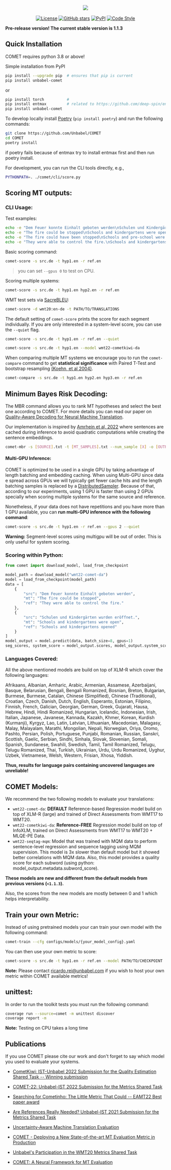 <p align="center">
  <img src="https://raw.githubusercontent.com/Unbabel/COMET/master/docs/source/_static/img/COMET_lockup-dark.png">
  <br />
  <br />
  <a href="https://github.com/Unbabel/COMET/blob/master/LICENSE"><img alt="License" src="https://img.shields.io/github/license/Unbabel/COMET" /></a>
  <a href="https://github.com/Unbabel/COMET/stargazers"><img alt="GitHub stars" src="https://img.shields.io/github/stars/Unbabel/COMET" /></a>
  <a href=""><img alt="PyPI" src="https://img.shields.io/pypi/v/unbabel-comet" /></a>
  <a href="https://github.com/psf/black"><img alt="Code Style" src="https://img.shields.io/badge/code%20style-black-black" /></a>
</p>

**Pre-release version! The current stable version is 1.1.3**

## Quick Installation

COMET requires python 3.8 or above! 

Simple installation from PyPI

```bash
pip install --upgrade pip  # ensures that pip is current 
pip install unbabel-comet
```
or
```bash
pip install torch          # 
pip install entmax         # related to https://github.com/deep-spin/entmax/issues/26
pip install unbabel-comet
```

To develop locally install [Poetry](https://python-poetry.org/docs/#installation) (`pip install poetry`) and run the following commands:
```bash
git clone https://github.com/Unbabel/COMET
cd COMET
poetry install
```

if poetry fails because of entmax try to install entmax first and then run poetry install.

For development, you can run the CLI tools directly, e.g.,

```bash
PYTHONPATH=. ./comet/cli/score.py
```

## Scoring MT outputs:

### CLI Usage:

Test examples:

```bash
echo -e "Dem Feuer konnte Einhalt geboten werden\nSchulen und Kindergärten wurden eröffnet." >> src.de
echo -e "The fire could be stopped\nSchools and kindergartens were open" >> hyp1.en
echo -e "The fire could have been stopped\nSchools and pre-school were open" >> hyp2.en
echo -e "They were able to control the fire.\nSchools and kindergartens opened" >> ref.en
```

Basic scoring command:
```bash
comet-score -s src.de -t hyp1.en -r ref.en
```
> you can set `--gpus 0` to test on CPU.

Scoring multiple systems:
```bash
comet-score -s src.de -t hyp1.en hyp2.en -r ref.en
```

WMT test sets via [SacreBLEU](https://github.com/mjpost/sacrebleu):

```bash
comet-score -d wmt20:en-de -t PATH/TO/TRANSLATIONS
```

The default setting of `comet-score` prints the score for each segment individually. If you are only interested in a system-level score, you can use the `--quiet` flag.

```bash
comet-score -s src.de -t hyp1.en -r ref.en --quiet
```

```bash
comet-score -s src.de -t hyp1.en --model wmt22-cometkiwi-da
```

When comparing multiple MT systems we encourage you to run the `comet-compare` command to get **statistical significance** with Paired T-Test and bootstrap resampling [(Koehn, et al 2004)](https://aclanthology.org/W04-3250/).

```bash
comet-compare -s src.de -t hyp1.en hyp2.en hyp3.en -r ref.en
```

## Minimum Bayes Risk Decoding:

The MBR command allows you to rank MT hypotheses and select the best one according to COMET. For more details you can read our paper on [Quality-Aware Decoding for Neural Machine Translation](https://aclanthology.org/2022.naacl-main.100.pdf).

Our implementation is inspired by [Amrhein et al, 2022](https://aclanthology.org/2022.aacl-main.83.pdf) where sentences are cached during inference to avoid quadratic computations while creating the sentence embeddings.

```bash
comet-mbr -s [SOURCE].txt -t [MT_SAMPLES].txt --num_sample [X] -o [OUTPUT_FILE].txt
```

#### Multi-GPU Inference:

COMET is optimized to be used in a single GPU by taking advantage of length batching and embedding caching. When using Multi-GPU since data e spread across GPUs we will typically get fewer cache hits and the length batching samples is replaced by a [DistributedSampler](https://pytorch-lightning.readthedocs.io/en/latest/common/trainer.html#replace-sampler-ddp). Because of that, according to our experiments, using 1 GPU is faster than using 2 GPUs specially when scoring multiple systems for the same source and reference.

Nonetheless, if your data does not have repetitions and you have more than 1 GPU available, you can **run multi-GPU inference with the following command**:

```bash
comet-score -s src.de -t hyp1.en -r ref.en --gpus 2 --quiet
```

**Warning:** Segment-level scores using multigpu will be out of order. This is only useful for system scoring.

### Scoring within Python:

```python
from comet import download_model, load_from_checkpoint

model_path = download_model("wmt22-comet-da")
model = load_from_checkpoint(model_path)
data = [
    {
        "src": "Dem Feuer konnte Einhalt geboten werden",
        "mt": "The fire could be stopped",
        "ref": "They were able to control the fire."
    },
    {
        "src": "Schulen und Kindergärten wurden eröffnet.",
        "mt": "Schools and kindergartens were open",
        "ref": "Schools and kindergartens opened"
    }
]
model_output = model.predict(data, batch_size=8, gpus=1)
seg_scores, system_score = model_output.scores, model_output.system_score
```

### Languages Covered:

All the above mentioned models are build on top of XLM-R which cover the following languages:

Afrikaans, Albanian, Amharic, Arabic, Armenian, Assamese, Azerbaijani, Basque, Belarusian, Bengali, Bengali Romanized, Bosnian, Breton, Bulgarian, Burmese, Burmese, Catalan, Chinese (Simplified), Chinese (Traditional), Croatian, Czech, Danish, Dutch, English, Esperanto, Estonian, Filipino, Finnish, French, Galician, Georgian, German, Greek, Gujarati, Hausa, Hebrew, Hindi, Hindi Romanized, Hungarian, Icelandic, Indonesian, Irish, Italian, Japanese, Javanese, Kannada, Kazakh, Khmer, Korean, Kurdish (Kurmanji), Kyrgyz, Lao, Latin, Latvian, Lithuanian, Macedonian, Malagasy, Malay, Malayalam, Marathi, Mongolian, Nepali, Norwegian, Oriya, Oromo, Pashto, Persian, Polish, Portuguese, Punjabi, Romanian, Russian, Sanskri, Scottish, Gaelic, Serbian, Sindhi, Sinhala, Slovak, Slovenian, Somali, Spanish, Sundanese, Swahili, Swedish, Tamil, Tamil Romanized, Telugu, Telugu Romanized, Thai, Turkish, Ukrainian, Urdu, Urdu Romanized, Uyghur, Uzbek, Vietnamese, Welsh, Western, Frisian, Xhosa, Yiddish.

**Thus, results for language pairs containing uncovered languages are unreliable!**

## COMET Models:

We recommend the two following models to evaluate your translations:

- `wmt22-comet-da`: **DEFAULT** Reference-based Regression model build on top of XLM-R (large) and trained of Direct Assessments from WMT17 to WMT20.
- `wmt22-cometkiwi-da`: **Reference-FREE** Regression model build on top of InfoXLM, trained on Direct Assessments from WMT17 to WMT20 + MLQE-PE Data.
- `wmt22-seqtag-mqm`: Model that was trained with MQM data to perform sentence-level regression and sequence tagging using MQM supervision. This model is 3x slower than default model but it showed better correlations with MQM data. Also, this model provides a quality score for each subword (using python: model_output.metadata.subword_score). 

**These models are new and different from the default models from previous versions (`<1.1.3`).**

Also, the scores from the new models are mostly between 0 and 1 which helps interpretability.

## Train your own Metric: 

Instead of using pretrained models your can train your own model with the following command:
```bash
comet-train --cfg configs/models/{your_model_config}.yaml
```

You can then use your own metric to score:

```bash
comet-score -s src.de -t hyp1.en -r ref.en --model PATH/TO/CHECKPOINT
```

**Note:** Please contact ricardo.rei@unbabel.com if you wish to host your own metric within COMET available metrics!

## unittest:
In order to run the toolkit tests you must run the following command:

```bash
coverage run --source=comet -m unittest discover
coverage report -m
```
**Note:** Testing on CPU takes a long time

## Publications
If you use COMET please cite our work and don't forget to say which model you used to evaluate your systems.

- [CometKiwi: IST-Unbabel 2022 Submission for the Quality Estimation Shared Task -- Winning submission](https://arxiv.org/pdf/2209.06243.pdf)

- [COMET-22: Unbabel-IST 2022 Submission for the Metrics Shared Task](https://www.statmt.org/wmt22/pdf/2022.wmt-1.52.pdf)

- [Searching for Cometinho: The Little Metric That Could -- EAMT22 Best paper award](https://aclanthology.org/2022.eamt-1.9/)

- [Are References Really Needed? Unbabel-IST 2021 Submission for the Metrics Shared Task](http://statmt.org/wmt21/pdf/2021.wmt-1.111.pdf)

- [Uncertainty-Aware Machine Translation Evaluation](https://aclanthology.org/2021.findings-emnlp.330/) 

- [COMET - Deploying a New State-of-the-art MT Evaluation Metric in Production](https://www.aclweb.org/anthology/2020.amta-user.4)

- [Unbabel's Participation in the WMT20 Metrics Shared Task](https://aclanthology.org/2020.wmt-1.101/)

- [COMET: A Neural Framework for MT Evaluation](https://www.aclweb.org/anthology/2020.emnlp-main.213)
